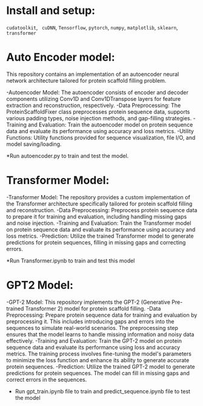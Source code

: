 # Install and setup:
```cudatoolkit```, ``` cuDNN```, ```Tensorflow```,
```pytorch```,
```numpy```,
```matplotlib```,
```sklearn```,
```transformer```

# Auto Encoder model:
This repository contains an implementation of an autoencoder neural network architecture tailored for protein scaffold filling problem.

-Autoencoder Model: The autoencoder consists of encoder and decoder components utilizing Conv1D and Conv1DTranspose layers for feature extraction and reconstruction, respectively.
-Data Preprocessing: The ProteinScaffoldFixer class preprocesses protein sequence data, supports various padding types, noise injection methods, and gap-filling strategies.
-Training and Evaluation: Train the autoencoder model on protein sequence data and evaluate its performance using accuracy and loss metrics.
-Utility Functions: Utility functions provided for sequence visualization, file I/O, and model saving/loading.

*Run autoencoder.py to train and test the model.

# Transformer Model:
-Transformer Model: The repository provides a custom implementation of the Transformer architecture specifically tailored for protein scaffold filling and reconstruction.
-Data Preprocessing: Preprocess protein sequence data to prepare it for training and evaluation, including handling missing gaps and noise injection.
-Training and Evaluation: Train the Transformer model on protein sequence data and evaluate its performance using accuracy and loss metrics.
-Prediction: Utilize the trained Transformer model to generate predictions for protein sequences, filling in missing gaps and correcting errors.

*Run Transformer.ipynb to train and test this model

# GPT2 Model:
-GPT-2 Model: This repository implements the GPT-2 (Generative Pre-trained Transformer 2) model for protein scaffold filling. 
-Data Preprocessing: Prepare protein sequence data for training and evaluation by preprocessing it. This includes introducing gaps and errors into the sequences to simulate real-world scenarios. The preprocessing step ensures that the model learns to handle missing information and noisy data effectively.
-Training and Evaluation: Train the GPT-2 model on protein sequence data and evaluate its performance using loss and accuracy metrics. The training process involves fine-tuning the model's parameters to minimize the loss function and enhance its ability to generate accurate protein sequences.
-Prediction: Utilize the trained GPT-2 model to generate predictions for protein sequences. The model can fill in missing gaps and correct errors in the sequences.

* Run gpt_train.ipynb file to train and predict_sequence.ipynb file to test the model
